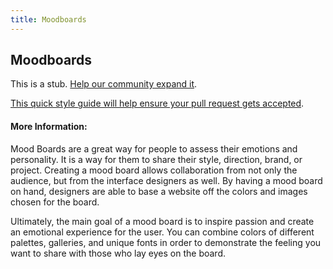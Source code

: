 ```yaml
---
title: Moodboards
---
```

## Moodboards

This is a stub. <a href='https://github.com/freecodecamp/guides/tree/master/src/pages/user-experience-design/moodboards/index.md' target='_blank' rel='nofollow'>Help our community expand it</a>.

<a href='https://github.com/freecodecamp/guides/blob/master/README.md' target='_blank' rel='nofollow'>This quick style guide will help ensure your pull request gets accepted</a>.

<!-- The article goes here, in GitHub-flavored Markdown. Feel free to add YouTube videos, images, and CodePen/JSBin embeds  -->

#### More Information:
<!-- Please add any articles you think might be helpful to read before writing the article -->


<!-- https://usabilitygeek.com/mood-boards-ux-design/ -->

Mood Boards are a great way for people to assess their emotions and personality. It is a way for them to share their style, direction, brand, or project. Creating a mood board allows collaboration from not only the audience, but from the interface designers as well. By having a mood board on hand, designers are able to base a website off the colors and images chosen for the board. 

Ultimately, the main goal of a mood board is to inspire passion and create an emotional experience for the user. You can combine colors of different palettes, galleries, and unique fonts in order to demonstrate the feeling you want to share with those who lay eyes on the board. 
